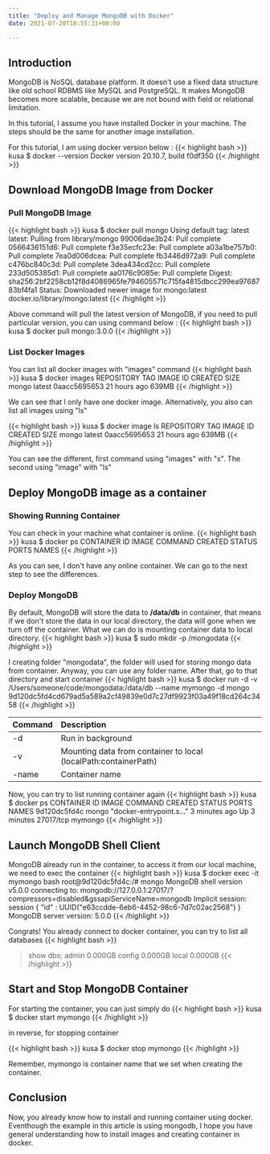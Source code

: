 ```yaml
---
title: "Deploy and Manage MongoDB with Docker"
date: 2021-07-20T16:55:31+00:00

---
```

## Introduction
MongoDB is NoSQL database platform. It doesn't use a fixed data structure like old school RDBMS like MySQL and PostgreSQL. It makes MongoDB becomes more scalable, because we are not bound with field or relational limitation. 

In this tutorial, I assume you have installed Docker in your machine. The steps should be the same for another image installation.
<!--more-->
For this tutorial, I am using docker version below :
{{< highlight bash >}}
kusa $ docker --version
Docker version 20.10.7, build f0df350
{{< /highlight >}}
## Download MongoDB Image from Docker
### Pull MongoDB Image
{{< highlight bash >}}
kusa $ docker pull mongo
Using default tag: latest
latest: Pulling from library/mongo
99006dae3b24: Pull complete 
0566436151d6: Pull complete 
f3e35ecfc23e: Pull complete 
a03a1be757b0: Pull complete 
7ea0d006dcea: Pull complete 
fb3446d972a9: Pull complete 
c476bc840c3d: Pull complete 
3dea434cd2cc: Pull complete 
233d505385d1: Pull complete 
aa0176c9085e: Pull complete 
Digest: sha256:2bf2258cb12f8d4086965fe794605571c715fa4815dbcc299ea9768783bf4fa1
Status: Downloaded newer image for mongo:latest
docker.io/library/mongo:latest
{{< /highlight >}}

Above command will pull the latest version of MongoDB, if you need to pull particular version, you can using command below :
{{< highlight bash >}}
kusa $ docker pull mongo:3.0.0
{{< /highlight >}}

### List Docker Images
You can list all docker images with "images" command 
{{< highlight bash >}}
kusa $ docker images
REPOSITORY   TAG       IMAGE ID       CREATED        SIZE
mongo        latest    0aacc5695653   21 hours ago   639MB
{{< /highlight >}}

We can see that I only have one docker image. Alternatively, you also can list all images using "ls"

{{< highlight bash >}}
kusa $ docker image ls
REPOSITORY   TAG       IMAGE ID       CREATED        SIZE
mongo        latest    0aacc5695653   21 hours ago   639MB
{{< /highlight >}}

You can see the different, first command using "images" with "s". The second using "image" with "ls"

## Deploy MongoDB image as a container
### Showing Running Container
You can check in your machine what container is online.
{{< highlight bash >}}
kusa $ docker ps
CONTAINER ID   IMAGE     COMMAND   CREATED   STATUS    PORTS     NAMES
{{< /highlight >}}

As you can see, I don't have any online container. We can go to the next step to see the differences.
### Deploy MongoDB
By default, MongoDB will store the data to **/data/db** in container, that means if we don't store the data in our local directory, the data will gone when we turn off the container. What we can do is mounting container data to local directory.
{{< highlight bash >}}
kusa $ sudo mkdir -p /mongodata
{{< /highlight >}}

I creating folder "mongodata", the folder will used for storing mongo data from container. Anyway, you can use any folder name. After that, go to that directory and start container
{{< highlight bash >}}
kusa $ docker run -d -v /Users/someone/code/mongodata:/data/db --name mymongo -d mongo
9d120dc5fd4cd679ad5a589a2cf49839e0d7c27df9923f03a49f18cd264c3458
{{< /highlight >}}

| Command  | Description  |
|:----------|:----------|
| -d    | Run in background    |
| -v    | Mounting data from container to local (localPath:containerPath)    |
| -name    | Container name    |

Now, you can try to list running container again 
{{< highlight bash >}}
kusa $ docker ps
CONTAINER ID   IMAGE     COMMAND                  CREATED         STATUS         PORTS       NAMES
9d120dc5fd4c   mongo     "docker-entrypoint.s…"   3 minutes ago   Up 3 minutes   27017/tcp   mymongo
{{< /highlight >}}

## Launch MongoDB Shell Client
MongoDB already run in the container, to access it from our local machine, we need to exec the container
{{< highlight bash >}}
kusa $ docker exec -it mymongo bash
root@9d120dc5fd4c:/# mongo
MongoDB shell version v5.0.0
connecting to: mongodb://127.0.0.1:27017/?compressors=disabled&gssapiServiceName=mongodb
Implicit session: session { "id" : UUID("e63ccdde-6eb6-4452-98c6-7d7c02ac2568") }
MongoDB server version: 5.0.0
{{< /highlight >}}

Congrats! You already connect to docker container, you can try to list all databases 
{{< highlight bash >}}
> show dbs;
admin   0.000GB
config  0.000GB
local   0.000GB
{{< /highlight >}}

## Start and Stop MongoDB Container
For starting the container, you can just simply do 
{{< highlight bash >}}
kusa $ docker start mymongo
{{< /highlight >}}

in reverse, for stopping container

{{< highlight bash >}}
kusa $ docker stop mymongo
{{< /highlight >}}

Remember, mymongo is container name that we set when creating the container.
## Conclusion
Now, you already know how to install and running container using docker. Eventhough the example in this article is using mongodb, I hope you have general understanding how to install images and creating container in docker.